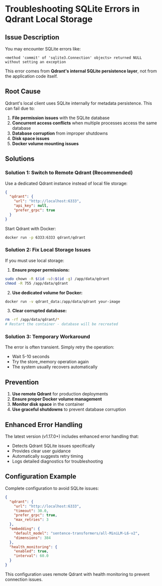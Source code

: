 # Troubleshooting SQLite Errors in Qdrant Local Storage

## Issue Description

You may encounter SQLite errors like:
```
<method 'commit' of 'sqlite3.Connection' objects> returned NULL without setting an exception
```

This error comes from **Qdrant's internal SQLite persistence layer**, not from the application code itself.

## Root Cause

Qdrant's local client uses SQLite internally for metadata persistence. This can fail due to:

1. **File permission issues** with the SQLite database
2. **Concurrent access conflicts** when multiple processes access the same database
3. **Database corruption** from improper shutdowns
4. **Disk space issues**
5. **Docker volume mounting issues**

## Solutions

### Solution 1: Switch to Remote Qdrant (Recommended)

Use a dedicated Qdrant instance instead of local file storage:

```json
{
  "qdrant": {
    "url": "http://localhost:6333",
    "api_key": null,
    "prefer_grpc": true
  }
}
```

Start Qdrant with Docker:
```bash
docker run -p 6333:6333 qdrant/qdrant
```

### Solution 2: Fix Local Storage Issues

If you must use local storage:

1. **Ensure proper permissions:**
```bash
sudo chown -R $(id -u):$(id -g) /app/data/qdrant
chmod -R 755 /app/data/qdrant
```

2. **Use dedicated volume for Docker:**
```bash
docker run -v qdrant_data:/app/data/qdrant your-image
```

3. **Clear corrupted database:**
```bash
rm -rf /app/data/qdrant/*
# Restart the container - database will be recreated
```

### Solution 3: Temporary Workaround

The error is often transient. Simply retry the operation:
- Wait 5-10 seconds
- Try the store_memory operation again
- The system usually recovers automatically

## Prevention

1. **Use remote Qdrant** for production deployments
2. **Ensure proper Docker volume management**
3. **Monitor disk space** in the container
4. **Use graceful shutdowns** to prevent database corruption

## Enhanced Error Handling

The latest version (v1.17.0+) includes enhanced error handling that:
- Detects Qdrant SQLite issues specifically
- Provides clear user guidance
- Automatically suggests retry timing
- Logs detailed diagnostics for troubleshooting

## Configuration Example

Complete configuration to avoid SQLite issues:

```json
{
  "qdrant": {
    "url": "http://localhost:6333",
    "timeout": 30.0,
    "prefer_grpc": true,
    "max_retries": 3
  },
  "embedding": {
    "default_model": "sentence-transformers/all-MiniLM-L6-v2",
    "dimensions": 384
  },
  "health_monitoring": {
    "enabled": true,
    "interval": 60.0
  }
}
```

This configuration uses remote Qdrant with health monitoring to prevent connection issues.